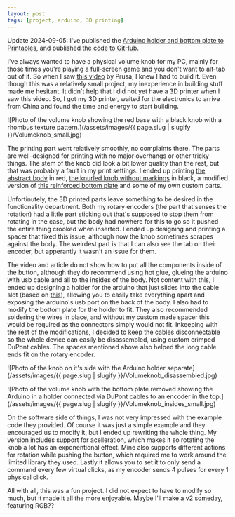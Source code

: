 ```yaml
---
layout: post
tags: [project, arduino, 3D printing]
---
```


Update 2024-09-05: I've published the [Arduino holder and bottom plate to Printables][holder], and published the [code to GitHub][code]. 

I've always wanted to have a physical volume knob for my PC, mainly for those times you're playing a full-screen game and you don't want to alt-tab out of it. So when I saw [this video][Video] by Prusa, I knew I had to build it. Even though this was a relatively small project, my inexperience in building stuff made me hesitant. It didn't help that I did not yet have a 3D printer when I saw this video. So, I got my 3D printer, waited for the electronics to arrive from China and found the time and energy to start building.

![Photo of the volume knob showing the red base with a black knob with a rhombus texture pattern.](/assets/images/{{ page.slug | slugify }}/Volumeknob_small.jpg)


The printing part went relatively smoothly, no complaints there. The parts are well-designed for printing with no major overhangs or other tricky things. The stem of the knob did look a bit lower quality than the rest, but that was probably a fault in my print settings. I ended up printing [the abstract body][body] in red, [the knurled knob without markings][knob] in black, a modified version of [this reinforced bottom plate][plate] and some of my own custom parts.

Unfortinutely, the 3D printed parts leave something to be desired in the functionality department. Both my rotary encoders (the part that senses the rotation) had a little part sticking out that's supposed to stop them from rotating in the case, but the body had nowhere for this to go so it pushed the entire thing crooked when inserted. I ended up designing and printing a spacer that fixed this issue, although now the knob sometimes scrapes against the body. The weirdest part is that I can also see the tab on their encoder, but apperantly it wasn't an issue for them.

The video and article do not show how to put all the components inside of the button, although they do recommend using hot glue, glueing the arduino with usb cable and all to the insides of the body. Not content with this, I ended up designing a holder for the arduino that just slides into the cable slot (based on [this][cable guide]), allowing you to easily take everything apart and exposing the arduino's usb port on the back of the body. I also had to modify the bottom plate for the holder to fit. They also recommended soldering the wires in place, and without my custom made spacer this would be required as the connectors simply would not fit. Inkeeping with the rest of the modifications, I decided to keep the cables disconnectable so the whole device can easily be disassembled, using custom crimped DuPont cables. The spaces mentioned above also helped the long cable ends fit on the rotary encoder.

![Photo of the knob on it's side with the Arduino holder separate](/assets/images/{{ page.slug | slugify }}/Volumeknob_disassembled.jpg)

![Photo of the volume knob with the bottom plate removed showing the Arduino in a holder connected via DuPont cables to an encoder in the top.](/assets/images/{{ page.slug | slugify }}/Volumeknob_insides_small.jpg)

On the software side of things, I was not very impressed with the example code they provided. Of course it was just a simple example and they encouraged us to modify it, but I ended up rewriting the whole thing. My version includes support for acelleration, which makes it so rotating the knob a lot has an exponentional effect. Mine also supports different actions for rotation while pushing the button, which required me to work around the limited library they used. Lastly it allows you to set it to only send a command every few virtual clicks, as my encoder sends 4 pulses for every 1 physical click.

All with all, this was a fun project. I did not expect to have to modify so much, but it made it all the more enjoyable. Maybe I'll make a v2 someday, featuring RGB??

[Video]: https://www.youtube.com/watch?v=LKxvuphif7A
[knob]: https://www.prusaprinters.org/prints/4737-media-control-volume-knob-knurled-knob
[body]: https://www.prusaprinters.org/prints/3592-media-control-volume-knob-abstract-body
[plate]: https://www.prusaprinters.org/prints/5682-stronger-bottom-plate-for-the-volume-knob
[cable guide]: https://www.prusaprinters.org/prints/5149-media-control-cable-clamp-and-bottom-plate
[holder]: https://www.printables.com/model/997298-arduino-pro-micro-holder-for-media-control-volume
[code]: https://github.com/Marro64/HIDRotaryEncoder